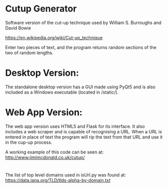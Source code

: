 # Cutup Generator

Software version of the cut-up technique used by William S. Burroughs and David Bowie

https://en.wikipedia.org/wiki/Cut-up_technique

Enter two pieces of text, and the program returns random sections of the two of random lengths.

# Desktop Version:

The standalone desktop version has a GUI made using PyQt5 and is also included as a 
Windows executable (located in /static/).

# Web App Version:

The web app version uses HTML5 and Flask for its interface. It also includes a web scraper
and is capable of recognising a URL.
When a URL is entered in place of text the program will rip the text from that URL
and use it in the cup-up process.

A working example of this code can be seen at: http://www.jimimcdonald.co.uk/cutup/

# 

The list of top level domains used in isUrl.py was found at: https://data.iana.org/TLD/tlds-alpha-by-domain.txt
